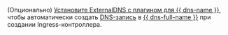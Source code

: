 (Опционально) [Установите ExternalDNS c плагином для {{ dns-name }}](../../managed-kubernetes/operations/applications/externaldns.md), чтобы автоматически создать [DNS-запись](../../dns/concepts/resource-record.md) в [{{ dns-full-name }}](../../../dns/) при создании Ingress-контроллера.